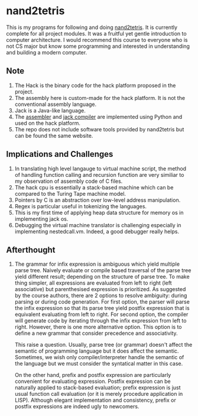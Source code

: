# nand2tetris

This is my programs for following and doing [nand2tetris](https://www.nand2tetris.org/). It is currently complete for all project modules. 
It was a fruitful yet gentle introduction to computer architecture. I would recommend this course to everyone who is not CS major but know some programming 
and interested in understanding and building a modern computer.

## Note
1. The Hack is the binary code for the hack platform proposed in the project.
2. The assembly here is custom-made for the hack platform. It is not the conventional assembly language. 
3. Jack is a Java-like language.
4. The [assembler](/06/hack_assembler.py) and [jack compiler](/11/code_generator.py) are implemented using Python and used on the hack platform.
5. The repo does not include software tools provided by nand2tetris but can be found the same website.

## Implications and Challenges
1. In translating high level langauge to virtual machine script, the method of handling function calling and recursion function are very similiar to my observation of assembly code of C files.
2. The hack cpu is essentially a stack-based machine which can be compared to the Turing Tape machine model.
3. Pointers by C is an abstraction over low-level address manipulation.
4. Regex is particular useful in tokenizing the languages.
5. This is my first time of applying heap data structure for memory os in implementing jack os.
6. Debugging the virtual machine translator is challenging especially in implementing nestedcall.vm. Indeed, a good debugger really helps.

## Afterthought
1. The grammar for infix expression is ambiguous which yield multiple parse tree. Naively evaluate or compile based traversal of the parse tree yield different result; depending on the structure of parse tree. To make thing simpler, all expressions are evaluated from left to right (left associative) but parenthesised expression is prioritized. As suggested by the course authors, there are 2 options to resolve ambiguity: during parsing or during code generation. For first option, the parser will parse the infix expression so that its parse tree yield postfix expression that is equivalent evaluating from left to right. For second option, the compiler will generate code by iterating through the infix expression from left to right. However, there is one more alternative option. This option is to define a new grammar that consider precedence and associativity.

    This raise a question. Usually, parse tree (or grammar) doesn't affect the semantic of programming language but it does affect the semantic. Sometimes, we wish only compiler/interpreter handle the semantic of the language but we must consider the syntatical matter in this case. 
    
    On the other hand, prefix and postfix expression are particularly convenient for evaluating expression. Postfix expression can be naturally applied to stack-based evaluation; prefix expression is just usual function call evaluation (or it is merely procedure application in LISP). Although elegant implementation and consistency, prefix or postfix expressions are indeed ugly to newcomers.
